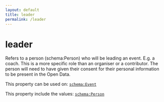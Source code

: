 ```yaml
---
layout: default
title: leader
permalink: /leader
---
```


# leader
Refers to a person (schema:Person) who will be leading an event. E.g. a coach. This is a more specific role than an organiser or a contributor. The person will need to have given their consent for their personal information to be present in the Open Data.

This property can be used on: [`schema:Event`](https://schema.org/Event)

This property include the values: [`schema:Person`](https://schema.org/Person)
